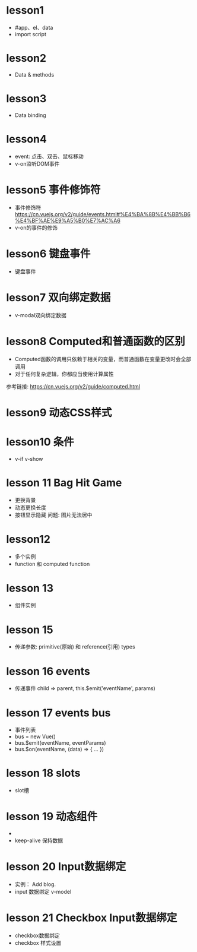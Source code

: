 # lesson1
- #app、el、data
- import script

# lesson2
- Data & methods

# lesson3
- Data binding

# lesson4
- event: 点击、双击、鼠标移动
- v-on监听DOM事件

# lesson5 事件修饰符
- 事件修饰符 https://cn.vuejs.org/v2/guide/events.html#%E4%BA%8B%E4%BB%B6%E4%BF%AE%E9%A5%B0%E7%AC%A6
- v-on的事件的修饰

# lesson6 键盘事件
- 键盘事件

# lesson7 双向绑定数据
- v-modal双向绑定数据

# lesson8 Computed和普通函数的区别
- Computed函数的调用只依赖于相关的变量，而普通函数在变量更改时会全部调用
- 对于任何复杂逻辑，你都应当使用计算属性

参考链接: https://cn.vuejs.org/v2/guide/computed.html

# lesson9 动态CSS样式

# lesson10 条件
- v-if v-show


# lesson 11 Bag Hit Game
- 更换背景
- 动态更换长度
- 按钮显示隐藏
问题: 图片无法居中

# lesson12
- 多个实例
- function 和 computed function

# lesson 13
- 组件实例

# lesson 15
- 传递参数: primitive(原始) 和 reference(引用) types

# lesson 16 events
- 传递事件 child => parent, this.$emit('eventName', params)

# lesson 17 events bus
- 事件列表
- bus = new Vue()
- bus.$emit(eventName, eventParams)
- bus.$on(eventName, (data) => { ... })

# lesson 18 slots
- slot槽

# lesson 19 动态组件
- <component v-bind:is='dynamic-component-1'></component>
- keep-alive 保持数据

# lesson 20 Input数据绑定
- 实例： Add blog.
- input 数据绑定 v-model

# lesson 21 Checkbox Input数据绑定
- checkbox数据绑定
- checkbox 样式设置












